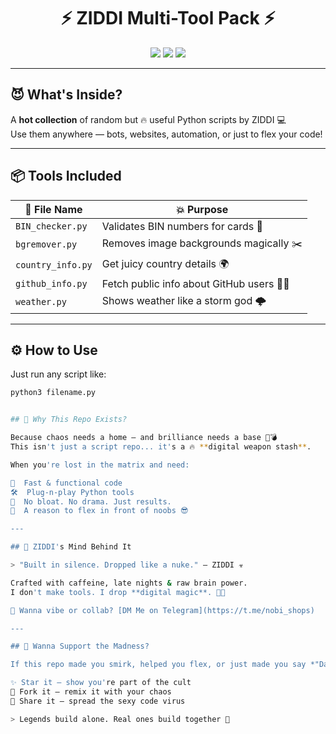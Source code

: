 <h1 align="center">⚡ ZIDDI Multi-Tool Pack ⚡</h1>
<p align="center">
  <img src="https://img.shields.io/badge/Made%20By-ZIDDI%20SHOP-red?style=for-the-badge" />
  <img src="https://img.shields.io/badge/Tools-Python%20Scripts-yellow?style=for-the-badge" />
  <img src="https://img.shields.io/badge/LEGEND--MODE-ACTIVE-brightgreen?style=for-the-badge&logo=vercel&logoColor=white" />
</p>

---

## 😈 What's Inside?

A **hot collection** of random but 🔥 useful Python scripts by ZIDDI 💻  
Use them anywhere — bots, websites, automation, or just to flex your code!

---

## 📦 Tools Included

| 🔧 File Name         | 💥 Purpose                           |
|----------------------|--------------------------------------|
| `BIN_checker.py`     | Validates BIN numbers for cards 🧾   |
| `bgremover.py`       | Removes image backgrounds magically ✂️ |
| `country_info.py`    | Get juicy country details 🌍         |
| `github_info.py`     | Fetch public info about GitHub users 👨‍💻 |
| `weather.py`         | Shows weather like a storm god 🌩️    |

---

## ⚙️ How to Use

Just run any script like:

```bash
python3 filename.py


## 💭 Why This Repo Exists?

Because chaos needs a home — and brilliance needs a base 🧠💣  
This isn't just a script repo... it's a 🔥 **digital weapon stash**.

When you're lost in the matrix and need:

🚀  Fast & functional code  
🛠️  Plug-n-play Python tools  
🧼  No bloat. No drama. Just results.  
🧨  A reason to flex in front of noobs 😎

---

## 🧠 ZIDDI's Mind Behind It

> "Built in silence. Dropped like a nuke." — ZIDDI ☣️  

Crafted with caffeine, late nights & raw brain power.  
I don't make tools. I drop **digital magic**. 🎩✨

🔗 Wanna vibe or collab? [DM Me on Telegram](https://t.me/nobi_shops)

---

## 💌 Wanna Support the Madness?

If this repo made you smirk, helped you flex, or just made you say *"Damn 🔥"*, then:

✨ Star it — show you're part of the cult  
🧪 Fork it — remix it with your chaos  
📢 Share it — spread the sexy code virus  

> Legends build alone. Real ones build together 💯


